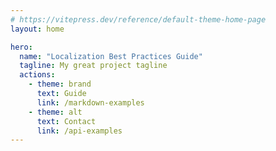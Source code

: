 ```yaml
---
# https://vitepress.dev/reference/default-theme-home-page
layout: home

hero:
  name: "Localization Best Practices Guide"
  tagline: My great project tagline
  actions:
    - theme: brand
      text: Guide
      link: /markdown-examples
    - theme: alt
      text: Contact
      link: /api-examples
---
```


